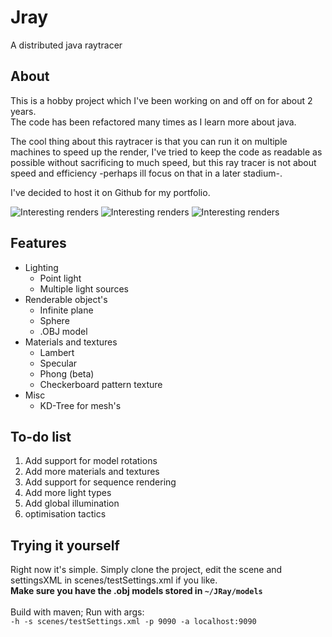 <h1>Jray</h1>
<span>A distributed java raytracer</span>

<h2>About</h2>
<p>
This is a hobby project which I've been working on and off on for about 2 years. <br>
The code has been refactored many times as I learn more about java.

The cool thing about this raytracer is that you can run it on multiple machines to speed up the render, I've tried to keep the code as readable
as possible without sacrificing to much speed, but this ray tracer is not about speed and efficiency -perhaps ill focus on that in a later stadium-.

I've decided to host it on Github for my portfolio.
</p>

![Interesting renders](https://i.imgur.com/SdUB1Ro.jpg)
![Interesting renders](https://i.imgur.com/HZTOO48.jpg)
![Interesting renders](https://i.imgur.com/mCnuI1X.jpg)

<h2>Features</h2>
<ul>
    <li>Lighting
        <ul>
            <li>Point light</li>
            <li>Multiple light sources</li>
        </ul>
    </li>
    <li>Renderable object's
        <ul>
            <li>Infinite plane</li>
            <li>Sphere</li>
            <li>.OBJ model</li>
        </ul>
    </li>
    <li>Materials and textures
        <ul>
            <li>Lambert</li>
            <li>Specular</li>
            <li>Phong (beta)</li>
            <li>Checkerboard pattern texture</li>
        </ul>
    </li>
    <li>Misc
        <ul>
            <li>KD-Tree for mesh's</li>
        </ul>
    </li>
</ul>

<h2>To-do list</h2>
<ol>
    <li>Add support for model rotations</li>
    <li>Add more materials and textures</li>
    <li>Add support for sequence rendering</li>
    <li>Add more light types</li>
    <li>Add global illumination</li>
    <li>optimisation tactics</li>
</ol>

<h2>Trying it yourself</h2>
<p>
Right now it's simple. Simply clone the project, edit the scene and settingsXML in scenes/testSettings.xml if 
you like.<br><strong>Make sure you have the .obj models stored in <code>~/JRay/models</code></strong><br><br>
Build with maven; Run with args:<br>
<code>-h -s scenes/testSettings.xml -p 9090 -a localhost:9090</code>
</p>